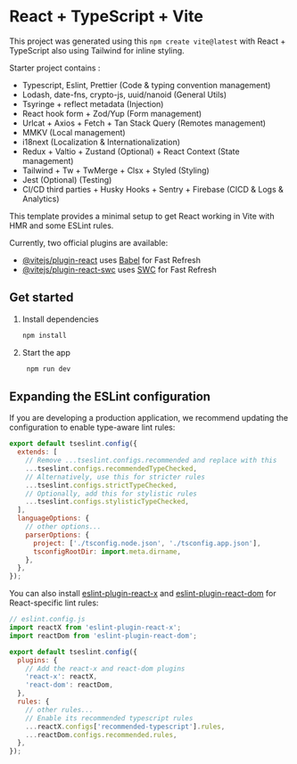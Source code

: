 # React + TypeScript + Vite

This project was generated using this `npm create vite@latest` with React + TypeScript also using Tailwind for inline styling.

Starter project contains :

- Typescript, Eslint, Prettier (Code & typing convention management)
- Lodash, date-fns, crypto-js, uuid/nanoid (General Utils)
- Tsyringe + reflect metadata (Injection)
- React hook form + Zod/Yup (Form management)
- Urlcat + Axios + Fetch + Tan Stack Query (Remotes management)
- MMKV (Local management)
- i18next (Localization & Internationalization)
- Redux + Valtio + Zustand (Optional) + React Context (State management)
- Tailwind + Tw + TwMerge + Clsx + Styled (Styling)
- Jest (Optional) (Testing)
- CI/CD third parties + Husky Hooks + Sentry + Firebase (CICD & Logs & Analytics)

This template provides a minimal setup to get React working in Vite with HMR and some ESLint rules.

Currently, two official plugins are available:

- [@vitejs/plugin-react](https://github.com/vitejs/vite-plugin-react/blob/main/packages/plugin-react) uses [Babel](https://babeljs.io/) for Fast Refresh
- [@vitejs/plugin-react-swc](https://github.com/vitejs/vite-plugin-react/blob/main/packages/plugin-react-swc) uses [SWC](https://swc.rs/) for Fast Refresh

## Get started

1. Install dependencies

   ```bash
   npm install
   ```

2. Start the app

   ```bash
    npm run dev
   ```

## Expanding the ESLint configuration

If you are developing a production application, we recommend updating the configuration to enable type-aware lint rules:

```js
export default tseslint.config({
  extends: [
    // Remove ...tseslint.configs.recommended and replace with this
    ...tseslint.configs.recommendedTypeChecked,
    // Alternatively, use this for stricter rules
    ...tseslint.configs.strictTypeChecked,
    // Optionally, add this for stylistic rules
    ...tseslint.configs.stylisticTypeChecked,
  ],
  languageOptions: {
    // other options...
    parserOptions: {
      project: ['./tsconfig.node.json', './tsconfig.app.json'],
      tsconfigRootDir: import.meta.dirname,
    },
  },
});
```

You can also install [eslint-plugin-react-x](https://github.com/Rel1cx/eslint-react/tree/main/packages/plugins/eslint-plugin-react-x) and [eslint-plugin-react-dom](https://github.com/Rel1cx/eslint-react/tree/main/packages/plugins/eslint-plugin-react-dom) for React-specific lint rules:

```js
// eslint.config.js
import reactX from 'eslint-plugin-react-x';
import reactDom from 'eslint-plugin-react-dom';

export default tseslint.config({
  plugins: {
    // Add the react-x and react-dom plugins
    'react-x': reactX,
    'react-dom': reactDom,
  },
  rules: {
    // other rules...
    // Enable its recommended typescript rules
    ...reactX.configs['recommended-typescript'].rules,
    ...reactDom.configs.recommended.rules,
  },
});
```
